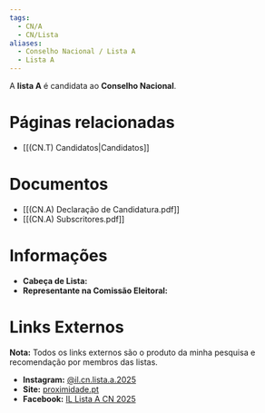 ```yaml
---
tags:
  - CN/A
  - CN/Lista
aliases:
  - Conselho Nacional / Lista A
  - Lista A
---
```

A **lista A** é candidata ao **Conselho Nacional**.

# Páginas relacionadas

- [[(CN.T) Candidatos|Candidatos]]

# Documentos

- [[(CN.A) Declaração de Candidatura.pdf]]
- [[(CN.A) Subscritores.pdf]]

# Informações

- **Cabeça de Lista:** 
- **Representante na Comissão Eleitoral:** 

# Links Externos

**Nota:** Todos os links externos são o produto da minha pesquisa e recomendação por membros das listas.

- **Instagram:** [@il.cn.lista.a.2025](https://www.instagram.com/il.cn.lista.a.2025)
- **Site:** [proximidade.pt](https://www.proximidade.pt)
- **Facebook:** [IL Lista A CN 2025](https://www.facebook.com/profile.php?id=61567739035562&rdid=Cac9Nsu8jitQIQ7n&share_url=https%3A%2F%2Fwww.facebook.com%2Fshare%2F15pHCZKchv%2F)
